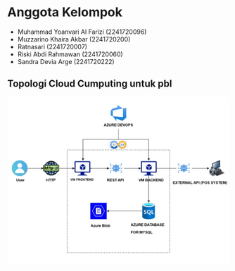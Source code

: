 # Anggota Kelompok

- Muhammad Yoanvari Al Farizi (2241720096)
- Muzzarino Khaira Akbar (2241720200)
- Ratnasari (2241720007)
- Riski Abdi Rahmawan (2241720060)
- Sandra Devia Arge (2241720222)

## Topologi Cloud Cumputing untuk pbl

![topologi_pbl](img/topologi_pbl_cc.jpg)
